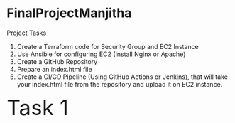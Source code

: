 # FinalProjectManjitha
Project Tasks

01. Create a Terraform code for Security Group and EC2 Instance  
02. Use Ansible for configuring EC2 (Install Nginx or Apache)  
03. Create a GitHub Repository   
04. Prepare an index.html file  
05. Create a CI/CD Pipeline (Using GitHub Actions or Jenkins), that will take your index.html file from the repository and upload it on EC2 instance.  

<font size="10">Task 1</font>

